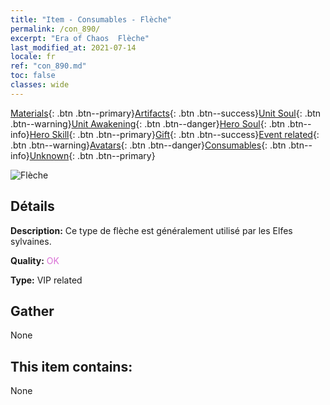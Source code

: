 ```yaml
---
title: "Item - Consumables - Flèche"
permalink: /con_890/
excerpt: "Era of Chaos  Flèche"
last_modified_at: 2021-07-14
locale: fr
ref: "con_890.md"
toc: false
classes: wide
---
```

 [Materials](/ItemsFR/){: .btn .btn--primary}[Artifacts](/ItemsFR/Artifacts/){: .btn .btn--success}[Unit Soul](/ItemsFR/UnitSoul/){: .btn .btn--warning}[Unit Awakening](/ItemsFR/UnitAwakening/){: .btn .btn--danger}[Hero Soul](/ItemsFR/HeroSoul/){: .btn .btn--info}[Hero Skill](/ItemsFR/HeroSkill/){: .btn .btn--primary}[Gift](/ItemsFR/Gift/){: .btn .btn--success}[Event related](/ItemsFR/Events/){: .btn .btn--warning}[Avatars](/ItemsFR/Avatars/){: .btn .btn--danger}[Consumables](/ItemsFR/Consumables/){: .btn .btn--info}[Unknown](/ItemsFR/Unknown/){: .btn .btn--primary}

 ![Flèche](/images/t/i_arrow.png)

## Détails
 **Description:** Ce type de flèche est généralement utilisé par les Elfes sylvaines.

 **Quality:** <span style="color: #DA70D6">OK</span>

 **Type:** VIP related

## Gather

  None

## This item contains:

  None

